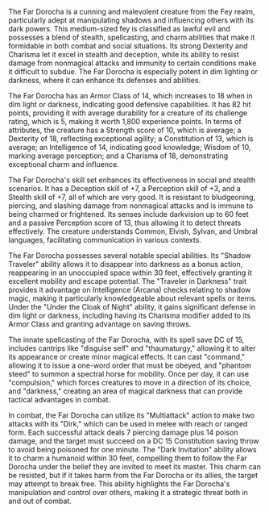 The Far Dorocha is a cunning and malevolent creature from the Fey realm, particularly adept at manipulating shadows and influencing others with its dark powers. This medium-sized fey is classified as lawful evil and possesses a blend of stealth, spellcasting, and charm abilities that make it formidable in both combat and social situations. Its strong Dexterity and Charisma let it excel in stealth and deception, while its ability to resist damage from nonmagical attacks and immunity to certain conditions make it difficult to subdue. The Far Dorocha is especially potent in dim lighting or darkness, where it can enhance its defenses and abilities.

The Far Dorocha has an Armor Class of 14, which increases to 18 when in dim light or darkness, indicating good defensive capabilities. It has 82 hit points, providing it with average durability for a creature of its challenge rating, which is 5, making it worth 1,800 experience points. In terms of attributes, the creature has a Strength score of 10, which is average; a Dexterity of 18, reflecting exceptional agility; a Constitution of 13, which is average; an Intelligence of 14, indicating good knowledge; Wisdom of 10, marking average perception; and a Charisma of 18, demonstrating exceptional charm and influence.

The Far Dorocha's skill set enhances its effectiveness in social and stealth scenarios. It has a Deception skill of +7, a Perception skill of +3, and a Stealth skill of +7, all of which are very good. It is resistant to bludgeoning, piercing, and slashing damage from nonmagical attacks and is immune to being charmed or frightened. Its senses include darkvision up to 60 feet and a passive Perception score of 13, thus allowing it to detect threats effectively. The creature understands Common, Elvish, Sylvan, and Umbral languages, facilitating communication in various contexts.

The Far Dorocha possesses several notable special abilities. Its "Shadow Traveler" ability allows it to disappear into darkness as a bonus action, reappearing in an unoccupied space within 30 feet, effectively granting it excellent mobility and escape potential. The "Traveler in Darkness" trait provides it advantage on Intelligence (Arcana) checks relating to shadow magic, making it particularly knowledgeable about relevant spells or items. Under the "Under the Cloak of Night" ability, it gains significant defense in dim light or darkness, including having its Charisma modifier added to its Armor Class and granting advantage on saving throws.

The innate spellcasting of the Far Dorocha, with its spell save DC of 15, includes cantrips like "disguise self" and "thaumaturgy," allowing it to alter its appearance or create minor magical effects. It can cast "command," allowing it to issue a one-word order that must be obeyed, and "phantom steed" to summon a spectral horse for mobility. Once per day, it can use "compulsion," which forces creatures to move in a direction of its choice, and "darkness," creating an area of magical darkness that can provide tactical advantages in combat.

In combat, the Far Dorocha can utilize its "Multiattack" action to make two attacks with its "Dirk," which can be used in melee with reach or ranged form. Each successful attack deals 7 piercing damage plus 14 poison damage, and the target must succeed on a DC 15 Constitution saving throw to avoid being poisoned for one minute. The "Dark Invitation" ability allows it to charm a humanoid within 30 feet, compelling them to follow the Far Dorocha under the belief they are invited to meet its master. This charm can be resisted, but if it takes harm from the Far Dorocha or its allies, the target may attempt to break free. This ability highlights the Far Dorocha's manipulation and control over others, making it a strategic threat both in and out of combat.